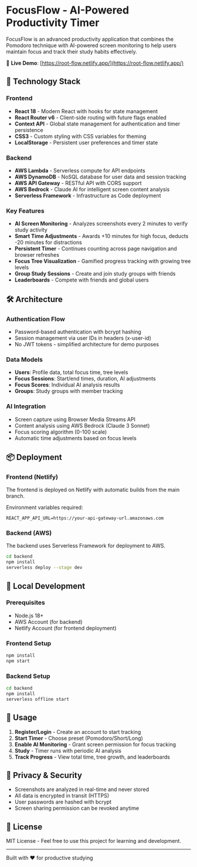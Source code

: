 # FocusFlow - AI-Powered Productivity Timer

FocusFlow is an advanced productivity application that combines the Pomodoro technique with AI-powered screen monitoring to help users maintain focus and track their study habits effectively.

🔗 **Live Demo**: [https://root-flow.netlify.app/](https://root-flow.netlify.app/)

## 🚀 Technology Stack

### Frontend
- **React 18** - Modern React with hooks for state management
- **React Router v6** - Client-side routing with future flags enabled
- **Context API** - Global state management for authentication and timer persistence
- **CSS3** - Custom styling with CSS variables for theming
- **LocalStorage** - Persistent user preferences and timer state

### Backend
- **AWS Lambda** - Serverless compute for API endpoints
- **AWS DynamoDB** - NoSQL database for user data and session tracking
- **AWS API Gateway** - RESTful API with CORS support
- **AWS Bedrock** - Claude AI for intelligent screen content analysis
- **Serverless Framework** - Infrastructure as Code deployment

### Key Features
- **AI Screen Monitoring** - Analyzes screenshots every 2 minutes to verify study activity
- **Smart Time Adjustments** - Awards +10 minutes for high focus, deducts -20 minutes for distractions
- **Persistent Timer** - Continues counting across page navigation and browser refreshes
- **Focus Tree Visualization** - Gamified progress tracking with growing tree levels
- **Group Study Sessions** - Create and join study groups with friends
- **Leaderboards** - Compete with friends and global users

## 🛠️ Architecture

### Authentication Flow
- Password-based authentication with bcrypt hashing
- Session management via user IDs in headers (x-user-id)
- No JWT tokens - simplified architecture for demo purposes

### Data Models
- **Users**: Profile data, total focus time, tree levels
- **Focus Sessions**: Start/end times, duration, AI adjustments
- **Focus Scores**: Individual AI analysis results
- **Groups**: Study groups with member tracking

### AI Integration
- Screen capture using Browser Media Streams API
- Content analysis using AWS Bedrock (Claude 3 Sonnet)
- Focus scoring algorithm (0-100 scale)
- Automatic time adjustments based on focus levels

## 📦 Deployment

### Frontend (Netlify)
The frontend is deployed on Netlify with automatic builds from the main branch.

Environment variables required:
```
REACT_APP_API_URL=https://your-api-gateway-url.amazonaws.com
```

### Backend (AWS)
The backend uses Serverless Framework for deployment to AWS.

```bash
cd backend
npm install
serverless deploy --stage dev
```

## 🔧 Local Development

### Prerequisites
- Node.js 18+
- AWS Account (for backend)
- Netlify Account (for frontend deployment)

### Frontend Setup
```bash
npm install
npm start
```

### Backend Setup
```bash
cd backend
npm install
serverless offline start
```

## 📱 Usage

1. **Register/Login** - Create an account to start tracking
2. **Start Timer** - Choose preset (Pomodoro/Short/Long)
3. **Enable AI Monitoring** - Grant screen permission for focus tracking
4. **Study** - Timer runs with periodic AI analysis
5. **Track Progress** - View total time, tree growth, and leaderboards

## 🔐 Privacy & Security

- Screenshots are analyzed in real-time and never stored
- All data is encrypted in transit (HTTPS)
- User passwords are hashed with bcrypt
- Screen sharing permission can be revoked anytime

## 📄 License

MIT License - Feel free to use this project for learning and development.

---

Built with ❤️ for productive studying